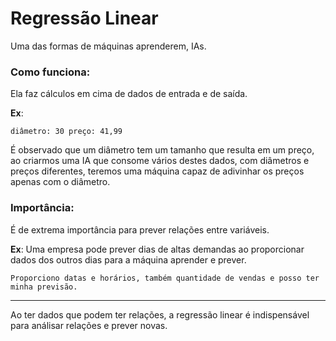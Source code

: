# Regressão Linear

Uma das formas de máquinas aprenderem, IAs.

### Como funciona:

Ela faz cálculos em cima de dados de entrada e de saída.

**Ex**:

    diâmetro: 30 preço: 41,99

É observado que um diâmetro tem um tamanho que resulta em um preço,
ao criarmos uma IA que consome vários destes dados, com diâmetros e preços diferentes, teremos uma máquina capaz de adivinhar os preços apenas com o diâmetro.

### Importância:

É de extrema importância para prever relações entre variáveis.

**Ex**: Uma empresa pode prever dias de altas demandas ao proporcionar dados dos outros dias para a máquina aprender e prever.

    Proporciono datas e horários, também quantidade de vendas e posso ter minha previsão.

---

Ao ter dados que podem ter relações, a regressão linear é indispensável para análisar relações e prever novas.
